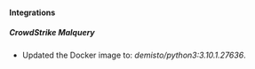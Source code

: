 #### Integrations
##### CrowdStrike Malquery
- Updated the Docker image to: *demisto/python3:3.10.1.27636*.
